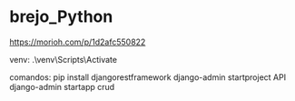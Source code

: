 # brejo_Python

https://morioh.com/p/1d2afc550822

venv:
    .\venv\Scripts\Activate

comandos:
    pip install djangorestframework
    django-admin startproject API
    django-admin startapp crud
